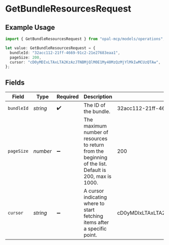 # GetBundleResourcesRequest

## Example Usage

```typescript
import { GetBundleResourcesRequest } from "opal-mcp/models/operations";

let value: GetBundleResourcesRequest = {
  bundleId: "32acc112-21ff-4669-91c2-21e27683eaa1",
  pageSize: 200,
  cursor: "cD0yMDIxLTAxLTA2KzAzJTNBMjQlM0E1My40MzQzMjYlMkIwMCUzQTAw",
};
```

## Fields

| Field                                                                                                  | Type                                                                                                   | Required                                                                                               | Description                                                                                            | Example                                                                                                |
| ------------------------------------------------------------------------------------------------------ | ------------------------------------------------------------------------------------------------------ | ------------------------------------------------------------------------------------------------------ | ------------------------------------------------------------------------------------------------------ | ------------------------------------------------------------------------------------------------------ |
| `bundleId`                                                                                             | *string*                                                                                               | :heavy_check_mark:                                                                                     | The ID of the bundle.                                                                                  | 32acc112-21ff-4669-91c2-21e27683eaa1                                                                   |
| `pageSize`                                                                                             | *number*                                                                                               | :heavy_minus_sign:                                                                                     | The maximum number of resources to return from the beginning of the list. Default is 200, max is 1000. | 200                                                                                                    |
| `cursor`                                                                                               | *string*                                                                                               | :heavy_minus_sign:                                                                                     | A cursor indicating where to start fetching items after a specific point.                              | cD0yMDIxLTAxLTA2KzAzJTNBMjQlM0E1My40MzQzMjYlMkIwMCUzQTAw                                               |